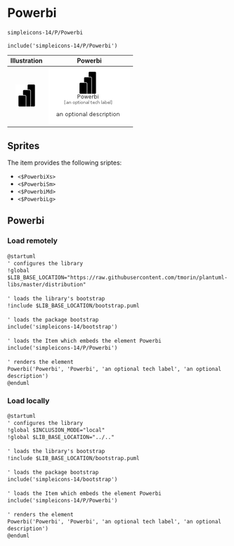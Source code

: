 # Powerbi


```text
simpleicons-14/P/Powerbi
```

```text
include('simpleicons-14/P/Powerbi')
```



| Illustration | Powerbi |
| :---: | :---: |
| ![illustration for Illustration](../../simpleicons-14/P/Powerbi.png) | ![illustration for Powerbi](../../simpleicons-14/P/Powerbi.Local.png) |



## Sprites
The item provides the following sriptes:

- `<$PowerbiXs>`
- `<$PowerbiSm>`
- `<$PowerbiMd>`
- `<$PowerbiLg>`





## Powerbi

### Load remotely
```plantuml
@startuml
' configures the library
!global $LIB_BASE_LOCATION="https://raw.githubusercontent.com/tmorin/plantuml-libs/master/distribution"

' loads the library's bootstrap
!include $LIB_BASE_LOCATION/bootstrap.puml

' loads the package bootstrap
include('simpleicons-14/bootstrap')

' loads the Item which embeds the element Powerbi
include('simpleicons-14/P/Powerbi')

' renders the element
Powerbi('Powerbi', 'Powerbi', 'an optional tech label', 'an optional description')
@enduml
```

### Load locally
```plantuml
@startuml
' configures the library
!global $INCLUSION_MODE="local"
!global $LIB_BASE_LOCATION="../.."

' loads the library's bootstrap
!include $LIB_BASE_LOCATION/bootstrap.puml

' loads the package bootstrap
include('simpleicons-14/bootstrap')

' loads the Item which embeds the element Powerbi
include('simpleicons-14/P/Powerbi')

' renders the element
Powerbi('Powerbi', 'Powerbi', 'an optional tech label', 'an optional description')
@enduml
```

